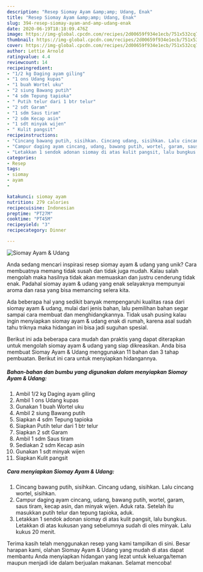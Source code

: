 ```yaml
---
description: "Resep Siomay Ayam &amp;amp; Udang, Enak"
title: "Resep Siomay Ayam &amp;amp; Udang, Enak"
slug: 394-resep-siomay-ayam-and-amp-udang-enak
date: 2020-06-19T18:18:09.476Z
image: https://img-global.cpcdn.com/recipes/2d00659f934e1ecb/751x532cq70/siomay-ayam-udang-foto-resep-utama.jpg
thumbnail: https://img-global.cpcdn.com/recipes/2d00659f934e1ecb/751x532cq70/siomay-ayam-udang-foto-resep-utama.jpg
cover: https://img-global.cpcdn.com/recipes/2d00659f934e1ecb/751x532cq70/siomay-ayam-udang-foto-resep-utama.jpg
author: Lettie Arnold
ratingvalue: 4.4
reviewcount: 14
recipeingredient:
- "1/2 kg Daging ayam giling"
- "1 ons Udang kupas"
- "1 buah Wortel uku"
- "2 siung Bawang putih"
- "4 sdm Tepung tapioka"
- " Putih telur dari 1 btr telur"
- "2 sdt Garam"
- "1 sdm Saus tiram"
- "2 sdm Kecap asin"
- "1 sdt minyak wijen"
- " Kulit pangsit"
recipeinstructions:
- "Cincang bawang putih, sisihkan. Cincang udang, sisihkan. Lalu cincang wortel, sisihkan."
- "Campur daging ayam cincang, udang, bawang putih, wortel, garam, saus tiram, kecap asin, dan minyak wijen. Aduk rata. Setelah itu masukkan putih telur dan tepung tapioka, aduk."
- "Letakkan 1 sendok adonan siomay di atas kulit pangsit, lalu bungkus. Letakkan di atas kukusan yang sebelumnya sudah di oles minyak. Lalu kukus 20 menit."
categories:
- Resep
tags:
- siomay
- ayam
- 

katakunci: siomay ayam  
nutrition: 279 calories
recipecuisine: Indonesian
preptime: "PT27M"
cooktime: "PT45M"
recipeyield: "3"
recipecategory: Dinner

---
```



![Siomay Ayam &amp; Udang](https://img-global.cpcdn.com/recipes/2d00659f934e1ecb/751x532cq70/siomay-ayam-udang-foto-resep-utama.jpg)

Anda sedang mencari inspirasi resep siomay ayam &amp; udang yang unik? Cara membuatnya memang tidak susah dan tidak juga mudah. Kalau salah mengolah maka hasilnya tidak akan memuaskan dan justru cenderung tidak enak. Padahal siomay ayam &amp; udang yang enak selayaknya mempunyai aroma dan rasa yang bisa memancing selera kita.



Ada beberapa hal yang sedikit banyak mempengaruhi kualitas rasa dari siomay ayam &amp; udang, mulai dari jenis bahan, lalu pemilihan bahan segar sampai cara membuat dan menghidangkannya. Tidak usah pusing kalau ingin menyiapkan siomay ayam &amp; udang enak di rumah, karena asal sudah tahu triknya maka hidangan ini bisa jadi suguhan spesial.


Berikut ini ada beberapa cara mudah dan praktis yang dapat diterapkan untuk mengolah siomay ayam &amp; udang yang siap dikreasikan. Anda bisa membuat Siomay Ayam &amp; Udang menggunakan 11 bahan dan 3 tahap pembuatan. Berikut ini cara untuk menyiapkan hidangannya.

<!--inarticleads1-->

##### Bahan-bahan dan bumbu yang digunakan dalam menyiapkan Siomay Ayam &amp; Udang:

1. Ambil 1/2 kg Daging ayam giling
1. Ambil 1 ons Udang kupas
1. Gunakan 1 buah Wortel uku
1. Ambil 2 siung Bawang putih
1. Siapkan 4 sdm Tepung tapioka
1. Siapkan  Putih telur dari 1 btr telur
1. Siapkan 2 sdt Garam
1. Ambil 1 sdm Saus tiram
1. Sediakan 2 sdm Kecap asin
1. Gunakan 1 sdt minyak wijen
1. Siapkan  Kulit pangsit




<!--inarticleads2-->

##### Cara menyiapkan Siomay Ayam &amp; Udang:

1. Cincang bawang putih, sisihkan. Cincang udang, sisihkan. Lalu cincang wortel, sisihkan.
1. Campur daging ayam cincang, udang, bawang putih, wortel, garam, saus tiram, kecap asin, dan minyak wijen. Aduk rata. Setelah itu masukkan putih telur dan tepung tapioka, aduk.
1. Letakkan 1 sendok adonan siomay di atas kulit pangsit, lalu bungkus. Letakkan di atas kukusan yang sebelumnya sudah di oles minyak. Lalu kukus 20 menit.




Terima kasih telah menggunakan resep yang kami tampilkan di sini. Besar harapan kami, olahan Siomay Ayam &amp; Udang yang mudah di atas dapat membantu Anda menyiapkan hidangan yang lezat untuk keluarga/teman maupun menjadi ide dalam berjualan makanan. Selamat mencoba!
